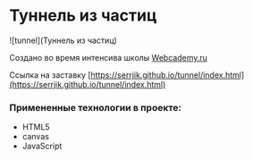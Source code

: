 # Туннель из частиц

![tunnel](Туннель из частиц)

Создано во время интенсива школы [Webcademy.ru](https://webcademy.ru)

Ссылка на заставку [https://serrjik.github.io/tunnel/index.html](https://serrjik.github.io/tunnel/index.html)

### Примененные технологии в проекте:

* HTML5
* canvas
* JavaScript
